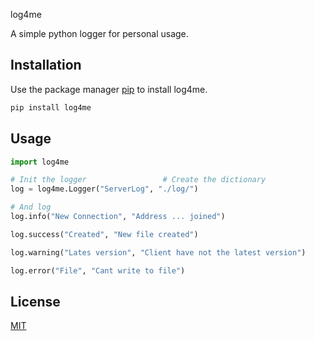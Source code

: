 log4me

A simple python logger for personal usage.

## Installation

Use the package manager [pip](https://pip.pypa.io/en/nagstable/) to install log4me.

```bash
pip install log4me
```

## Usage

```python
import log4me

# Init the logger                 # Create the dictionary
log = log4me.Logger("ServerLog", "./log/")

# And log
log.info("New Connection", "Address ... joined")

log.success("Created", "New file created")

log.warning("Lates version", "Client have not the latest version")

log.error("File", "Cant write to file")
```

## License
[MIT](https://choosealicense.com/licenses/mit/)